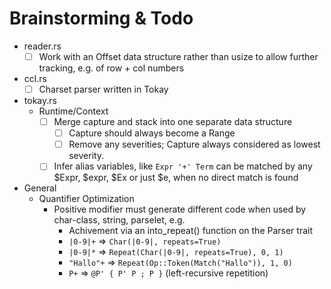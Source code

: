 # Brainstorming & Todo

- reader.rs
  - [ ] Work with an Offset data structure rather than usize to allow
        further tracking, e.g. of row + col numbers
- ccl.rs
  - [ ] Charset parser written in Tokay
- tokay.rs
  - Runtime/Context
    - [ ] Merge capture and stack into one separate data structure
      - [ ] Capture should always become a Range
      - [ ] Remove any severities; Capture always considered as lowest severity.
    - [ ] Infer alias variables, like `Expr '+' Term` can be matched by any $Expr, $expr, $Ex or just $e, when no direct match is found

- General
  - Quantifier Optimization
    - Positive modifier must generate different code when used by char-class, string, parselet, e.g.
      - Achivement via an into_repeat() function on the Parser trait
      - `|0-9|+` => `Char(|0-9|, repeats=True)`
      - `|0-9|*` => `Repeat(Char(|0-9|, repeats=True), 0, 1)`
      - `"Hallo"+` => `Repeat(Op::Token(Match("Hallo")), 1, 0)`
      - `P+` => `@P' { P' P ; P }` (left-recursive repetition)
